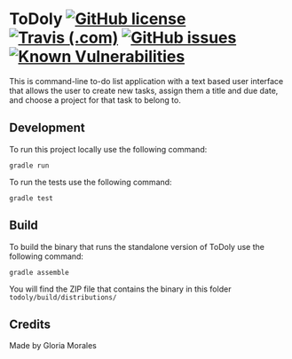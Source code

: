 # ToDoly [![GitHub license](https://img.shields.io/github/license/gmoraleslondono/todoly.svg)](https://github.com/gmoraleslondono/todoly/blob/master/LICENSE) [![Travis (.com)](https://img.shields.io/travis/com/gmoraleslondono/todoly.svg)](https://travis-ci.com/gmoraleslondono/todoly) [![GitHub issues](https://img.shields.io/github/issues/gmoraleslondono/todoly.svg)](https://github.com/gmoraleslondono/todoly/issues) [![Known Vulnerabilities](https://snyk.io/test/github/gmoraleslondono/todoly/badge.svg)](https://snyk.io/test/github/gmoraleslondono/todoly)

This is command-line to-do list application with a text based user interface that allows the user to create new tasks, assign them a title and due date, and choose a project for that task to belong to.

## Development

To run this project locally use the following command:

`gradle run`

To run the tests use the following command:

`gradle test`

## Build

To build the binary that runs the standalone version of ToDoly use the following command:

`gradle assemble`

You will find the ZIP file that contains the binary in this folder `todoly/build/distributions/`

## Credits

Made by Gloria Morales
